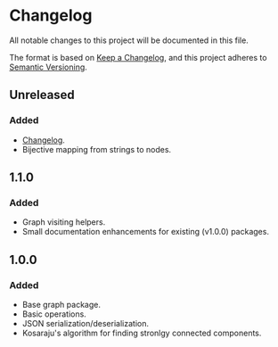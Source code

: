 # Changelog
All notable changes to this project will be documented in this file.

The format is based on [Keep a Changelog](https://keepachangelog.com/en/1.0.0/),
and this project adheres to [Semantic Versioning](https://semver.org/spec/v2.0.0.html).

## Unreleased

### Added

- [Changelog](./CHANGELOG.md).
- Bijective mapping from strings to nodes.

## 1.1.0

### Added

- Graph visiting helpers.
- Small documentation enhancements for existing (v1.0.0) packages.

## 1.0.0

### Added

- Base graph package.
- Basic operations.
- JSON serialization/deserialization.
- Kosaraju's algorithm for finding stronlgy connected components.
